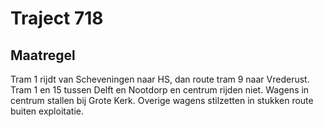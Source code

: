 # Traject 718 
## Maatregel
Tram 1 rijdt van Scheveningen naar HS, dan route tram 9 naar Vrederust.
Tram 1 en 15 tussen Delft en Nootdorp en centrum rijden niet. Wagens in centrum stallen bij Grote Kerk. Overige wagens  stilzetten in stukken route buiten exploitatie.
